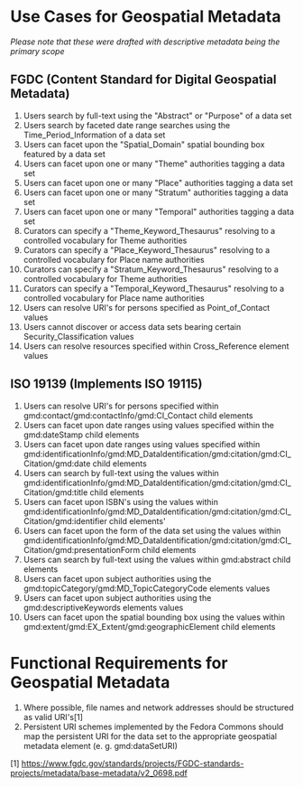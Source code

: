 # Use Cases for Geospatial Metadata
_Please note that these were drafted with descriptive metadata being the primary scope_

## FGDC (Content Standard for Digital Geospatial Metadata)
  1. Users search by full-text using the "Abstract" or "Purpose" of a data set
  2. Users search by faceted date range searches using the Time\_Period\_Information of a data set
  3. Users can facet upon the "Spatial_Domain" spatial bounding box featured by a data set
  4. Users can facet upon one or many "Theme" authorities tagging a data set
  5. Users can facet upon one or many "Place" authorities tagging a data set
  4. Users can facet upon one or many "Stratum" authorities tagging a data set
  6. Users can facet upon one or many "Temporal" authorities tagging a data set
  7. Curators can specify a "Theme\_Keyword\_Thesaurus" resolving to a controlled vocabulary for Theme authorities
  8. Curators can specify a "Place\_Keyword\_Thesaurus" resolving to a controlled vocabulary for Place name authorities
  9. Curators can specify a "Stratum\_Keyword\_Thesaurus" resolving to a controlled vocabulary for Theme authorities
  10. Curators can specify a "Temporal\_Keyword\_Thesaurus" resolving to a controlled vocabulary for Place name authorities
  11. Users can resolve URI's for persons specified as Point\_of\_Contact values
  11. Users cannot discover or access data sets bearing certain Security_Classification values
  12. Users can resolve resources specified within Cross_Reference element values

## ISO 19139 (Implements ISO 19115)
  1. Users can resolve URI's for persons specified within gmd:contact/gmd:contactInfo/gmd:CI_Contact child elements
  2. Users can facet upon date ranges using values specified within the gmd:dateStamp child elements
  3. Users can facet upon date ranges using values specified within gmd:identificationInfo/gmd:MD\_DataIdentification/gmd:citation/gmd:CI\_Citation/gmd:date child elements
  4. Users can search by full-text using the values within gmd:identificationInfo/gmd:MD\_DataIdentification/gmd:citation/gmd:CI\_Citation/gmd:title child elements
  5. Users can facet upon ISBN's using the values within gmd:identificationInfo/gmd:MD\_DataIdentification/gmd:citation/gmd:CI\_Citation/gmd:identifier child elements'
  6. Users can facet upon the form of the data set using the values within gmd:identificationInfo/gmd:MD\_DataIdentification/gmd:citation/gmd:CI\_Citation/gmd:presentationForm child elements
  7. Users can search by full-text using the values within gmd:abstract child elements
  8. Users can facet upon subject authorities using the gmd:topicCategory/gmd:MD_TopicCategoryCode elements values
  9. Users can facet upon subject authorities using the gmd:descriptiveKeywords elements values
  10. Users can facet upon the spatial bounding box using the values within gmd:extent/gmd:EX_Extent/gmd:geographicElement child elements

# Functional Requirements for Geospatial Metadata

1. Where possible, file names and network addresses should be structured as valid URI's[1]
2. Persistent URI schemes implemented by the Fedora Commons should map the persistent URI for the data set to the appropriate geospatial metadata element (e. g. gmd:dataSetURI)

[1] https://www.fgdc.gov/standards/projects/FGDC-standards-projects/metadata/base-metadata/v2_0698.pdf
